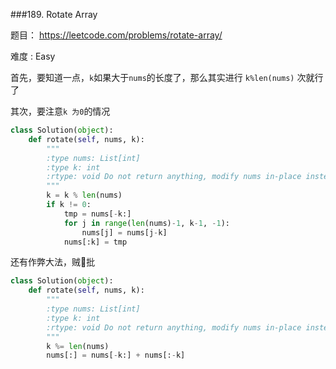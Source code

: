 ###189. Rotate Array

题目： 
<https://leetcode.com/problems/rotate-array/>


难度 : Easy

首先，要知道一点，```k```如果大于```nums```的长度了，那么其实进行 ```k%len(nums)``` 次就行了

其次，要注意```k 为0```的情况

```python
class Solution(object):
    def rotate(self, nums, k):
        """
        :type nums: List[int]
        :type k: int
        :rtype: void Do not return anything, modify nums in-place instead.
        """
        k = k % len(nums)
        if k != 0:
            tmp = nums[-k:]
            for j in range(len(nums)-1, k-1, -1):
                nums[j] = nums[j-k]
            nums[:k] = tmp
```


还有作弊大法，贼🐂批

```python
class Solution(object):
    def rotate(self, nums, k):
        """
        :type nums: List[int]
        :type k: int
        :rtype: void Do not return anything, modify nums in-place instead.
        """
        k %= len(nums)
        nums[:] = nums[-k:] + nums[:-k]
```
